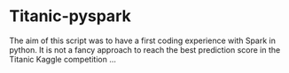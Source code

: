 # Titanic-pyspark
The aim of this script was to have a first coding experience with Spark in python. It is not a fancy approach to reach the best prediction score in the Titanic Kaggle competition ...
